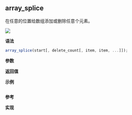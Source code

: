 ## array_splice

在任意的位置给数组添加或删除任意个元素。

![](https://img.shields.io/badge/-Array-blue)

**语法**

```js
array_splice(start[, delete_count[, item, item, ...]]);
```

**参数**

**返回值**

**示例**

```js

```

**参考**

**实现**

<CodeSwitcher :languages="{ln:'Langnang',lo:'Lodash',un:'Underscore'}">
<template v-slot:ln>

</template>
<template v-slot:lo>

</template>
<template v-slot:un>

</template>
</CodeSwitcher>
